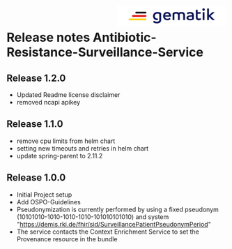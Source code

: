 <img align="right" width="250" height="47" src="media/Gematik_Logo_Flag.png"/> <br/> 
 
# Release notes Antibiotic-Resistance-Surveillance-Service

## Release 1.2.0
- Updated Readme license disclaimer
- removed ncapi apikey

## Release 1.1.0
- remove cpu limits from helm chart
- setting new timeouts and retries in helm chart
- update spring-parent to 2.11.2

## Release 1.0.0
- Initial Project setup
- Add OSPO-Guidelines 
- Pseudonymization is currently performed by using a fixed pseudonym (10101010-1010-1010-1010-101010101010) and system "https://demis.rki.de/fhir/sid/SurveillancePatientPseudonymPeriod"
- The service contacts the Context Enrichment Service to set the Provenance resource in the bundle